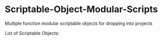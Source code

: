 # Scriptable-Object-Modular-Scripts

Multiple function modular scriptable objects for dropping into projects

List of Scriptable Objects:


